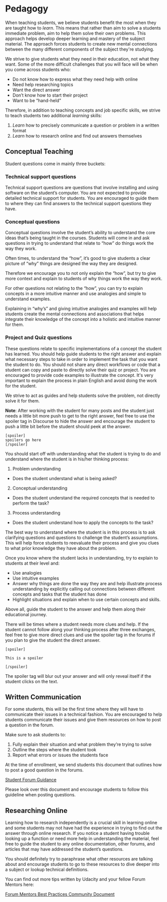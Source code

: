# Pedagogy

When teaching students, we believe students benefit the most when they are taught how to _learn_. This means that rather than aim to solve a students immediate problem, aim to help them solve their own problems. This approach helps develop deeper learning and mastery of the subject material. The approach forces students to create new mental connections between the many different components of the subject they're studying.

We strive to give students what they need in their education, not what they want. Some of the more difficult challenges that you will face will be when you come across students who:

- Do not know how to express what they need help with online
- Need help researching topics
- Want the direct answer
- Don’t know how to start their project
- Want to be “hand-held”

Therefore, in addition to teaching concepts and job specific skills, we strive to teach students two additional _learning_ skills:

1. _Learn_ how to precisely communicate a question or problem in a written format
2. _Learn_ how to research online and find out answers themselves

## Conceptual Teaching
Student questions come in mainly three buckets:

### Technical support questions

Technical support questions are questions that involve installing and using software on the student’s computer. You are not expected to provide detailed technical support for students. You are encouraged to guide them to where they can find answers to the technical support questions they have.

### Conceptual questions

Conceptual questions involve the student’s ability to understand the core ideas that’s being taught in the courses. Students will come in and ask questions in trying to understand that relate to “how” do things work the way they work.

Often times, to understand the “how”, it’s good to give students a clear picture of “why” things are designed the way they are designed.

Therefore we encourage you to not only explain the “how”, but try to give more context and explain to students of why things work the way they work.

For other questions not relating to the “how”, you can try to explain concepts in a more intuitive manner and use analogies and simple to understand examples. 

Explaining in “why’s” and giving intuitive analogies and examples will help students create the mental connections and associations that helps integrate their knowledge of the concept into a holistic and intuitive manner for them.

### Project and Quiz questions

These questions relate to specific implementations of a concept the student has learned. You should help guide students to the right answer and explain what necessary steps to take in order to implement the task that you want the student to do. You should not share any direct workflows or code that a student can copy and paste to directly solve their quiz or project. You are encouraged to provide code examples to illustrate the concept. It's very important to explain the process in plain English and avoid doing the work for the student. 

We strive to act as guides and help students solve the problem, not directly solve it for them.

**Note**: After working with the student for many posts and the student just needs a little bit more push to get to the right answer, feel free to use the spoiler tag in Discourse to hide the answer and encourage the student to push a little bit before the student should peek at the answer.

    [spoiler]
    spoilers go here
    [/spoiler]

You should start off with understanding what the student is trying to do and understand where the student is in his/her thinking process:

1. Problem understanding
 - Does the student understand what is being asked?
2. Conceptual understanding
 - Does the student understand the required concepts that is needed to perform the task?
3. Process understanding
 - Does the student understand how to apply the concepts to the task?

The best way to understand where the student is in this process is to ask clarifying questions and questions to challenge the student’s assumptions. This will help force students to reevaluate their process and give you clues to what prior knowledge they have about the problem.

Once you know where the student lacks in understanding, try to explain to students at their level and:

* Use analogies
* Use intuitive examples
* Answer why things are done the way they are and help illustrate process understanding by explicitly calling out connections between different concepts and tasks that the student has done
* Highlight situations and explain when to use certain concepts and skills.


Above all, guide the student to the answer and help them along their educational journey. 

There will be times where a student needs more clues and help. If the student cannot follow along your thinking process after three exchanges, feel free to give more direct clues and use the spoiler tag in the forums if you plan to give the student the direct answer.

    [spoiler]

    This is a spoiler

    [/spoiler]

The spoiler tag will blur out your answer and will only reveal itself if the student clicks on the text.

## Written Communication
For some students, this will be the first time where they will have to communicate their issues in a technical fashion. You are encouraged to help students communicate their issues and give them resources on how to post a question in the forum.

Make sure to ask students to:

1. Fully explain their situation and what problem they’re trying to solve
2. Outline the steps where the student took
3. Report what errors or issues the students face

At the time of enrollment, we send students this document that outlines how to post a good question in the forums.

[Student Forum Guidance](https://drive.google.com/open?id=1vgErB9RadTRXeV2Ih20ydJ32O-lYfNKf7qIFxunJdcQ)

Please look over this document and encourage students to follow this guideline when posting questions.

## Researching Online
Learning how to research independently is a crucial skill in learning online and some students may not have had the experience in trying to find out the answer through online research. If you notice a student having trouble looking up a function or need more help in understanding the material, feel free to guide the student to any online documentation, other forums, and articles that may have addressed the student’s questions.

You should definitely try to paraphrase what other resources are talking about and encourage students to go to these resources to dive deeper into a subject or lookup technical definitions.

You can find out more tips written by Udacity and your fellow Forum Mentors here:

[Forum Mentors Best Practices Community Document](https://drive.google.com/open?id=1QTj-Kj5jQemeCnSokasdKXvMD1hPhV3nIm_l0iAQNig)
